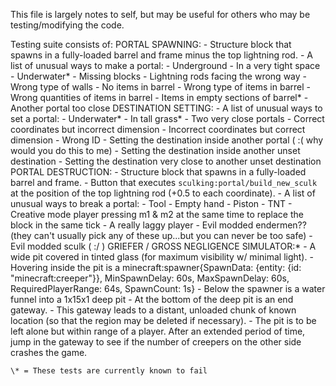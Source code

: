 This file is largely notes to self, but may be useful for others who may be testing/modifying the code.

Testing suite consists of:
  PORTAL SPAWNING:
    - Structure block that spawns in a fully-loaded barrel and frame minus the top lightning rod.
    - A list of unusual ways to make a portal:
      - Underground
      - In a very tight space
      - Underwater\*
      - Missing blocks
      - Lightning rods facing the wrong way
      - Wrong type of walls
      - No items in barrel
      - Wrong type of items in barrel
      - Wrong quantities of items in barrel
      - Items in empty sections of barrel\*
      - Another portal too close
  DESTINATION SETTING:
    - A list of unusual ways to set a portal:
      - Underwater\*
      - In tall grass\*
      - Two very close portals
      - Correct coordinates but incorrect dimension
      - Incorrect coordinates but correct dimension
      - Wrong ID
      - Setting the destination inside another portal ( :( why would you do this to me)
      - Setting the destination inside another unset destination
      - Setting the destination very close to another unset destination
  PORTAL DESTRUCTION:
    - Structure block that spawns in a fully-loaded barrel and frame.
    - Button that executes `sculking:portal/build_new_sculk` at the position of the top lightning rod (+0.5 to each coordinate).
    - A list of unusual ways to break a portal:
      - Tool
      - Empty hand
      - Piston
      - TNT
      - Creative mode player pressing m1 & m2 at the same time to replace the block in the same tick
      - A really laggy player
      - Evil modded endermen?? (they can't usually pick any of these up...but you can never be too safe)
      - Evil modded sculk ( :/ )
  GRIEFER / GROSS NEGLIGENCE SIMULATOR:*
    - A wide pit covered in tinted glass (for maximum visibility w/ minimal light).
    - Hovering inside the pit is a minecraft:spawner{SpawnData: {entity: {id: "minecraft:creeper"}}, MinSpawnDelay: 60s, MaxSpawnDelay: 60s, RequiredPlayerRange: 64s, SpawnCount: 1s}
    - Below the spawner is a water funnel into a 1x15x1 deep pit
    - At the bottom of the deep pit is an end gateway.
    - This gateway leads to a distant, unloaded chunk of known location (so that the region may be deleted if necessary).
    - The pit is to be left alone but within range of a player. After an extended period of time, jump in the gateway to see if the number of creepers on the other side crashes the game.
    
    \* = These tests are currently known to fail
